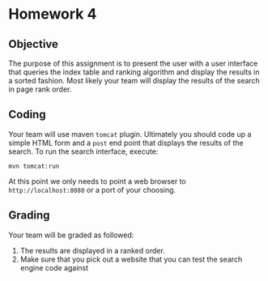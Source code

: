 # Homework 4

## Objective

The purpose of this assignment is to present the user with a user interface that queries the index table and ranking algorithm and display the results in a sorted fashion.  Most likely your team will display the results of the search in page rank order.

## Coding

Your team will use maven `tomcat` plugin.  Ultimately you should code up a simple HTML form and a `post` end point that displays the results of the search.  To run the search interface, execute:

```
mvn tomcat:run
```
At this point we only needs to point a web browser to `http://localhost:8080` or a port of your choosing.

## Grading 

Your team will be graded as followed:

1. The results are displayed in a ranked order.
2. Make sure that you pick out a website that you can test the search engine code against
